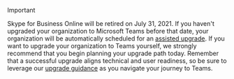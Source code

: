 > [!IMPORTANT]
> Skype for Business Online will be retired on July 31, 2021. If you haven't upgraded your organization to Microsoft Teams before that date, your organization will be automatically scheduled for an [assisted upgrade](../upgrade-assisted.md). If you want to upgrade your organization to Teams yourself, we strongly recommend that you begin planning your upgrade path today. Remember that a successful upgrade aligns technical and user readiness, so be sure to leverage our [upgrade guidance](../upgrade-start-here.md) as you navigate your journey to Teams.
